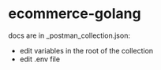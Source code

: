 # ecommerce-golang

docs are in _postman_collection.json:
- edit variables in the root of the collection
- edit .env file